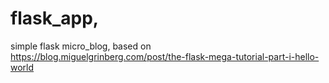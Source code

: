 # flask_app, 
simple flask micro_blog, based on https://blog.miguelgrinberg.com/post/the-flask-mega-tutorial-part-i-hello-world
